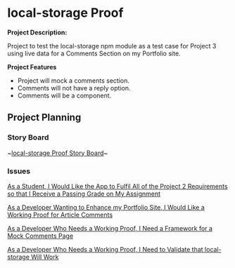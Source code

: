 
# local-storage Proof

**Project Description:**

Project to test the local-storage npm module as a test case for Project 3 using live data for a Comments Section on my Portfolio site.

**Project Features**

- Project will mock a comments section.
- Comments will not have a reply option.
- Comments will be a component.

## Project Planning

### Story Board
~[local-storage Proof Story Board](https://github.com/itdev164-sp2019/matthew-dal-santo-project-2/projects/1)~

### Issues
[As a Student, I Would Like the App to Fulfil All of the Project 2 Requirements so that I Receive a Passing Grade on My Assignment](https://github.com/itdev164-sp2019/matthew-dal-santo-project-2/issues/4)

[As a Developer Wanting to Enhance my Portfolio Site, I Would Like a Working Proof for Article Comments](https://github.com/itdev164-sp2019/matthew-dal-santo-project-2/issues/1)

[As a Developer Who Needs a Working Proof, I Need a Framework for a Mock Comments Page](https://github.com/itdev164-sp2019/matthew-dal-santo-project-2/issues/2)

[As a Developer Who Needs a Working Proof, I Need to Validate that local-storage Will Work](https://github.com/itdev164-sp2019/matthew-dal-santo-project-2/issues/3)

